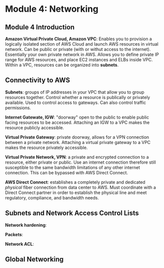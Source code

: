 # Module 4: Networking

## Module 4 Introduction
**Amazon Virtual Private Cloud, Amazon VPC**: Enables you to provision a logically isolated section of AWS Cloud and launch AWS resources in virtual network. Can be public or private (with or withut access to the internet). Essentially your own private network in AWS. Allows you to define private IP range for AWS resources, and place EC2 instances and ELBs inside VPC. Within a VPC, resources can be organized into **subnets**.

## Connectivity to AWS
**Subnets**: groups of  IP addresses in your VPC that allow you to group resources together. Control whether a resource is publically or privately available. Used to control access to gateways. Can also control traffic permissions.

**Internet Gatewate, IGW**: "doorway" open to the public to enable public facing resources to be accessed. Attaching an IGW to a VPC makes the resource publicly accessible.

**Virtual Private Gateway**: private doorway, allows for a VPN connection between a private network. Attaching a virtual private gateway to a VPC makes the resource privately accessible.

**Virtual Private Network, VPN**: a private and encrypted connection to a resource, either private or public. Use an internet connection therefore still susceptible to the same bandwidth limitations of any other internet connection. This can be bypassed with AWS Direct Connect.

**AWS Direct Connect**: establishes a completely private and dedicated _physical_ fiber connection from data center to AWS. Must coordinate with a Direct Connect partner in order to establish the physical line and meet regulatory, compliance, and bandwidth needs. 

## Subnets and Network Access Control Lists
**Network hardening**:

**Packets**:

**Network ACL**:



## Global Networking
